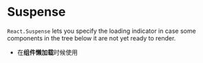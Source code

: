# Suspense

`React.Suspense` lets you specify the loading indicator in case some components in the tree below it are not yet ready to render.  

- 在**组件懒加载**时候使用
